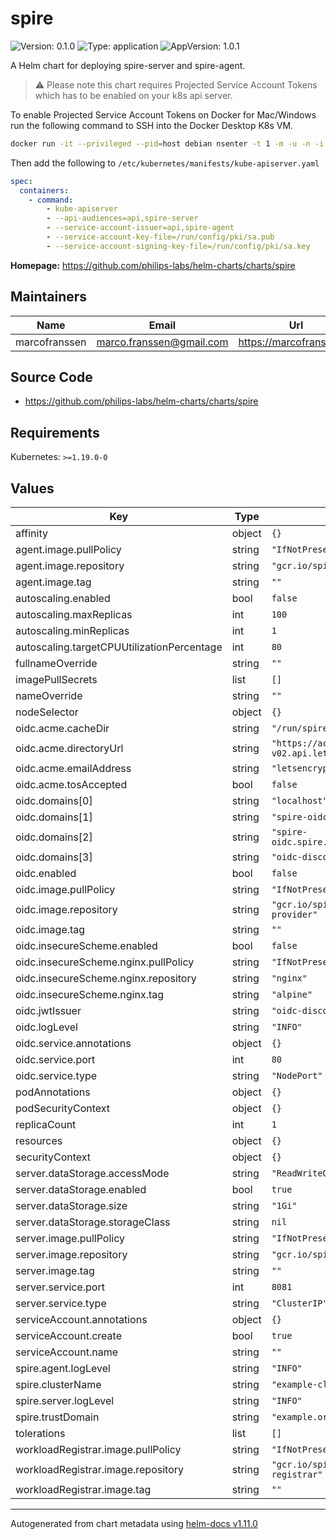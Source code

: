 # spire

![Version: 0.1.0](https://img.shields.io/badge/Version-0.1.0-informational?style=flat-square) ![Type: application](https://img.shields.io/badge/Type-application-informational?style=flat-square) ![AppVersion: 1.0.1](https://img.shields.io/badge/AppVersion-1.0.1-informational?style=flat-square)

A Helm chart for deploying spire-server and spire-agent.

> :warning: Please note this chart requires Projected Service Account Tokens which has to be enabled on your k8s api server.

To enable Projected Service Account Tokens on Docker for Mac/Windows run the following
command to SSH into the Docker Desktop K8s VM.

```bash
docker run -it --privileged --pid=host debian nsenter -t 1 -m -u -n -i sh
```

Then add the following to `/etc/kubernetes/manifests/kube-apiserver.yaml`

```yaml
spec:
  containers:
    - command:
        - kube-apiserver
        - --api-audiences=api,spire-server
        - --service-account-issuer=api,spire-agent
        - --service-account-key-file=/run/config/pki/sa.pub
        - --service-account-signing-key-file=/run/config/pki/sa.key
```

**Homepage:** <https://github.com/philips-labs/helm-charts/charts/spire>

## Maintainers

| Name | Email | Url |
| ---- | ------ | --- |
| marcofranssen | <marco.franssen@gmail.com> | <https://marcofranssen.nl> |

## Source Code

* <https://github.com/philips-labs/helm-charts/charts/spire>

## Requirements

Kubernetes: `>=1.19.0-0`

## Values

| Key | Type | Default | Description |
|-----|------|---------|-------------|
| affinity | object | `{}` |  |
| agent.image.pullPolicy | string | `"IfNotPresent"` |  |
| agent.image.repository | string | `"gcr.io/spiffe-io/spire-agent"` |  |
| agent.image.tag | string | `""` |  |
| autoscaling.enabled | bool | `false` |  |
| autoscaling.maxReplicas | int | `100` |  |
| autoscaling.minReplicas | int | `1` |  |
| autoscaling.targetCPUUtilizationPercentage | int | `80` |  |
| fullnameOverride | string | `""` |  |
| imagePullSecrets | list | `[]` |  |
| nameOverride | string | `""` |  |
| nodeSelector | object | `{}` |  |
| oidc.acme.cacheDir | string | `"/run/spire"` |  |
| oidc.acme.directoryUrl | string | `"https://acme-v02.api.letsencrypt.org/directory"` |  |
| oidc.acme.emailAddress | string | `"letsencrypt@example.org"` |  |
| oidc.acme.tosAccepted | bool | `false` |  |
| oidc.domains[0] | string | `"localhost"` |  |
| oidc.domains[1] | string | `"spire-oidc.spire"` |  |
| oidc.domains[2] | string | `"spire-oidc.spire.svc.cluster.local"` |  |
| oidc.domains[3] | string | `"oidc-discovery.example.org"` |  |
| oidc.enabled | bool | `false` |  |
| oidc.image.pullPolicy | string | `"IfNotPresent"` |  |
| oidc.image.repository | string | `"gcr.io/spiffe-io/oidc-discovery-provider"` |  |
| oidc.image.tag | string | `""` |  |
| oidc.insecureScheme.enabled | bool | `false` |  |
| oidc.insecureScheme.nginx.pullPolicy | string | `"IfNotPresent"` |  |
| oidc.insecureScheme.nginx.repository | string | `"nginx"` |  |
| oidc.insecureScheme.nginx.tag | string | `"alpine"` |  |
| oidc.jwtIssuer | string | `"oidc-discovery.example.org"` |  |
| oidc.logLevel | string | `"INFO"` |  |
| oidc.service.annotations | object | `{}` |  |
| oidc.service.port | int | `80` |  |
| oidc.service.type | string | `"NodePort"` |  |
| podAnnotations | object | `{}` |  |
| podSecurityContext | object | `{}` |  |
| replicaCount | int | `1` |  |
| resources | object | `{}` |  |
| securityContext | object | `{}` |  |
| server.dataStorage.accessMode | string | `"ReadWriteOnce"` |  |
| server.dataStorage.enabled | bool | `true` |  |
| server.dataStorage.size | string | `"1Gi"` |  |
| server.dataStorage.storageClass | string | `nil` |  |
| server.image.pullPolicy | string | `"IfNotPresent"` |  |
| server.image.repository | string | `"gcr.io/spiffe-io/spire-server"` |  |
| server.image.tag | string | `""` |  |
| server.service.port | int | `8081` |  |
| server.service.type | string | `"ClusterIP"` |  |
| serviceAccount.annotations | object | `{}` |  |
| serviceAccount.create | bool | `true` |  |
| serviceAccount.name | string | `""` |  |
| spire.agent.logLevel | string | `"INFO"` |  |
| spire.clusterName | string | `"example-cluster"` |  |
| spire.server.logLevel | string | `"INFO"` |  |
| spire.trustDomain | string | `"example.org"` |  |
| tolerations | list | `[]` |  |
| workloadRegistrar.image.pullPolicy | string | `"IfNotPresent"` |  |
| workloadRegistrar.image.repository | string | `"gcr.io/spiffe-io/k8s-workload-registrar"` |  |
| workloadRegistrar.image.tag | string | `""` |  |

----------------------------------------------
Autogenerated from chart metadata using [helm-docs v1.11.0](https://github.com/norwoodj/helm-docs/releases/v1.11.0)

